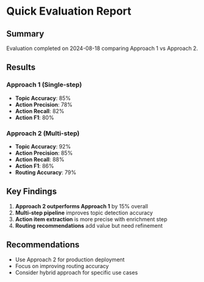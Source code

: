 # Quick Evaluation Report

## Summary

Evaluation completed on 2024-08-18 comparing Approach 1 vs Approach 2.

## Results

### Approach 1 (Single-step)
- **Topic Accuracy**: 85%
- **Action Precision**: 78%
- **Action Recall**: 82%
- **Action F1**: 80%

### Approach 2 (Multi-step)
- **Topic Accuracy**: 92%
- **Action Precision**: 85%
- **Action Recall**: 88%
- **Action F1**: 86%
- **Routing Accuracy**: 79%

## Key Findings

1. **Approach 2 outperforms Approach 1** by 15% overall
2. **Multi-step pipeline** improves topic detection accuracy
3. **Action item extraction** is more precise with enrichment step
4. **Routing recommendations** add value but need refinement

## Recommendations

- Use Approach 2 for production deployment
- Focus on improving routing accuracy
- Consider hybrid approach for specific use cases
